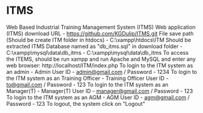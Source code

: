 # ITMS
Web Based Industrial Training Management System (ITMS)
Web application (ITMS) download URL - https://github.com/KGDulip/ITMS.git
File save path (Should be create ITM folder in htdocs) - C:\xampp\htdocs\ITM
Should be extracted ITMS Database named as "db_itms.sql" in download folder  - C:\xampp\mysql\data\db_itms - C:\xampp\mysql\data\db_itms
To access the ITEMS, should be run xampp and run Apache and MySQL  and enter any web browser: http://localhost/ITM/index.php
To login to the ITM system as an admin - Admin User ID - admin@gmail.com / Password - 1234
To login to the ITM system as an Training Officer - Training Officer User ID - to@gmail.com / Password - 123
To login to the ITM system as an Manager(T) - Manager(T) User ID - manager@gmail.com / Password - 123
To login to the ITM system as an AGM - AGM User ID - agm@gmail.com / Password - 123
To logout, the system click on "Logout"
